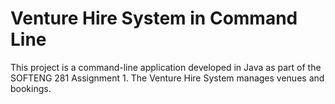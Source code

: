 # Venture Hire System in Command Line

This project is a command-line application developed in Java as part of the SOFTENG 281 Assignment 1. The Venture Hire System manages venues and bookings.


